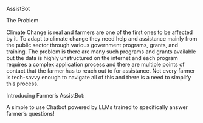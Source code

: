 AssistBot 

The Problem

Climate Change is real and farmers are one of the first
ones to be affected by it. To adapt to climate change
they need help and assistance mainly from the public
sector through various government programs, grants, and
training. The problem is there are many such programs
and grants available but the data is highly unstructured
on the internet and each program requires a complex
application process and there are multiple points of
contact that the farmer has to reach out to for
assistance. Not every farmer is tech-savvy enough to
navigate all of this and there is a need to simplify this process.

Introducing Farmer’s AssistBot: 

A simple to use Chatbot powered by LLMs trained to specifically answer farmer’s questions!
